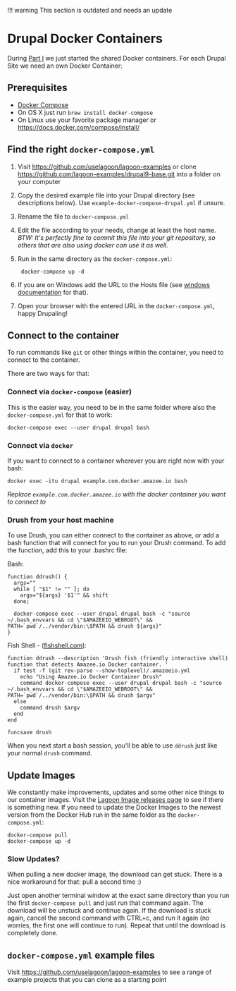 !!! warning
    This section is outdated and needs an update


#  Drupal Docker Containers


During [Part I](./local_docker_development.md#part-i-shared-docker-containers) we just started the shared Docker containers. For each Drupal Site we need an own Docker Container:

## Prerequisites
  * [Docker Compose](https://docs.docker.com/compose/install/)
  * On OS X just run `brew install docker-compose`
  * On Linux use your favorite package manager or <https://docs.docker.com/compose/install/>

##  Find the right `docker-compose.yml`

1. Visit https://github.com/uselagoon/lagoon-examples or clone https://github.com/lagoon-examples/drupal9-base.git into a folder on your computer
2. Copy the desired example file into your Drupal directory (see descriptions below). Use `example-docker-compose-drupal.yml` if unsure.
3. Rename the file to `docker-compose.yml`
4. Edit the file according to your needs, change at least the host name. _BTW: It's perfectly fine to commit this file into your git repository, so others that are also using docker can use it as well._
5. Run in the same directory as the `docker-compose.yml`:

        docker-compose up -d
6. If you are on Windows add the URL to the Hosts file (see [windows documentation](local_docker_development.md) for that).
7. Open your browser with the entered URL in the `docker-compose.yml`, happy Drupaling!

## Connect to the container

To run commands like `git` or other things within the container, you need to connect to the container.

There are two ways for that:

### Connect via `docker-compose` (easier)

This is the easier way, you need to be in the same folder where also the `docker-compose.yml` for that to work:

    docker-compose exec --user drupal drupal bash

### Connect via `docker`

If you want to connect to a container wherever you are right now with your bash:

	docker exec -itu drupal example.com.docker.amazee.io bash

*Replace `example.com.docker.amazee.io` with the docker container you want to connect to*

### Drush from your host machine

To use Drush, you can either connect to the container as above, or add a bash function that will connect for you to run your Drush command. To add the function, add this to your .bashrc file:

Bash:
```
function ddrush() {
  args=""
  while [ "$1" != "" ]; do
    args="${args} '$1'" && shift
  done;

  docker-compose exec --user drupal drupal bash -c "source ~/.bash_envvars && cd \"$AMAZEEIO_WEBROOT\" && PATH=`pwd`/../vendor/bin:\$PATH && drush ${args}"
}
```

Fish Shell - ([fishshell.com](https://fishshell.com/)):
```
function ddrush --description 'Drush fish (friendly interactive shell) function that detects Amazee.io Docker container. '
  if test -f (git rev-parse --show-toplevel)/.amazeeio.yml
    echo "Using Amazee.io Docker Container Drush"
    command docker-compose exec --user drupal drupal bash -c "source ~/.bash_envvars && cd \"$AMAZEEIO_WEBROOT\" && PATH=`pwd`/../vendor/bin:\$PATH && drush $argv"
  else
    command drush $argv
  end
end

funcsave drush
```

When you next start a bash session, you'll be able to use `ddrush` just like your normal `drush` command.

## Update Images

We constantly make improvements, updates and some other nice things to our container images. Visit the [Lagoon Image releases page](https://github.com/uselagoon/lagoon-images/releases) to see if there is something new. If you need to update the Docker Images to the newest version from the Docker Hub run in the same folder as the `docker-compose.yml`:

	docker-compose pull
	docker-compose up -d

### Slow Updates?

When pulling a new docker image, the download can get stuck. There is a nice workaround for that: pull a second time :)

Just open another terminal window at the exact same directory than you run the first `docker-compose pull` and just run that command again. The download will be unstuck and continue again. If the download is stuck again, cancel the second command with CTRL+c, and run it again (no worries, the first one will continue to run). Repeat that until the download is completely done.


## `docker-compose.yml` example files

Visit https://github.com/uselagoon/lagoon-examples to see a range of example projects that you can clone as a starting point
